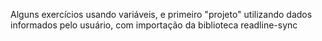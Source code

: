 Alguns exercícios usando variáveis, e primeiro "projeto" utilizando dados informados pelo usuário, com importação da biblioteca readline-sync
